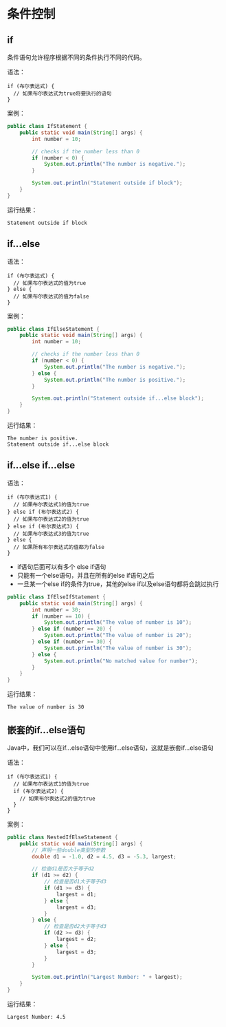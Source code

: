 # 条件控制

## if

条件语句允许程序根据不同的条件执行不同的代码。

语法：

```
if (布尔表达式) {
  // 如果布尔表达式为true将要执行的语句
}
```

案例：

```java
public class IfStatement {
    public static void main(String[] args) {
        int number = 10;

        // checks if the number less than 0
        if (number < 0) {
            System.out.println("The number is negative.");
        }

        System.out.println("Statement outside if block");
    }
}
```

运行结果：

```
Statement outside if block
```

## if...else

语法：

```
if (布尔表达式) {
  // 如果布尔表达式的值为true
} else {
  // 如果布尔表达式的值为false
}
```

案例：

```java
public class IfElseStatement {
    public static void main(String[] args) {
        int number = 10;

        // checks if the number less than 0
        if (number < 0) {
            System.out.println("The number is negative.");
        } else {
            System.out.println("The number is positive.");
        }

        System.out.println("Statement outside if...else block");
    }
}
```

运行结果：

```
The number is positive.
Statement outside if...else block
```

## if...else if...else

语法：

```
if (布尔表达式1) {
  // 如果布尔表达式1的值为true
} else if (布尔表达式2) {
  // 如果布尔表达式2的值为true
} else if (布尔表达式3) {
  // 如果布尔表达式3的值为true
} else {
  // 如果所有布尔表达式的值都为false
}
```

- if语句后面可以有多个 else if语句
- 只能有一个else语句，并且在所有的else if语句之后
- 一旦某一个else if的条件为true，其他的else if以及else语句都将会跳过执行

```java
public class IfElseIfStatement {
    public static void main(String[] args) {
        int number = 30;
        if (number == 10) {
            System.out.println("The value of number is 10");
        } else if (number == 20) {
            System.out.println("The value of number is 20");
        } else if (number == 30) {
            System.out.println("The value of number is 30");
        } else {
            System.out.println("No matched value for number");
        }
    }
}
```

运行结果：

```
The value of number is 30
```

## 嵌套的if...else语句

Java中，我们可以在if...else语句中使用if...else语句，这就是嵌套if...else语句

语法：

```
if (布尔表达式1) {
  // 如果布尔表达式1的值为true
  if (布尔表达式2) {
    // 如果布尔表达式2的值为true
  }
}
```

案例：

```java
public class NestedIfElseStatement {
    public static void main(String[] args) {
        // 声明一些double类型的参数
        double d1 = -1.0, d2 = 4.5, d3 = -5.3, largest;

        // 检查d1是否大于等于d2
        if (d1 >= d2) {
            // 检查是否d1大于等于d3
            if (d1 >= d3) {
                largest = d1;
            } else {
                largest = d3;
            }
        } else {
            // 检查是否d2大于等于d3
            if (d2 >= d3) {
                largest = d2;
            } else {
                largest = d3;
            }
        }

        System.out.println("Largest Number: " + largest);
    }
}
```

运行结果：

```
Largest Number: 4.5
```